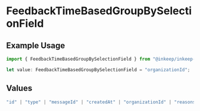 # FeedbackTimeBasedGroupBySelectionField

## Example Usage

```typescript
import { FeedbackTimeBasedGroupBySelectionField } from "@inkeep/inkeep-analytics/models/components";

let value: FeedbackTimeBasedGroupBySelectionField = "organizationId";
```

## Values

```typescript
"id" | "type" | "messageId" | "createdAt" | "organizationId" | "reasons" | "properties" | "userProperties" | "conversationId" | "projectId" | "integrationId"
```